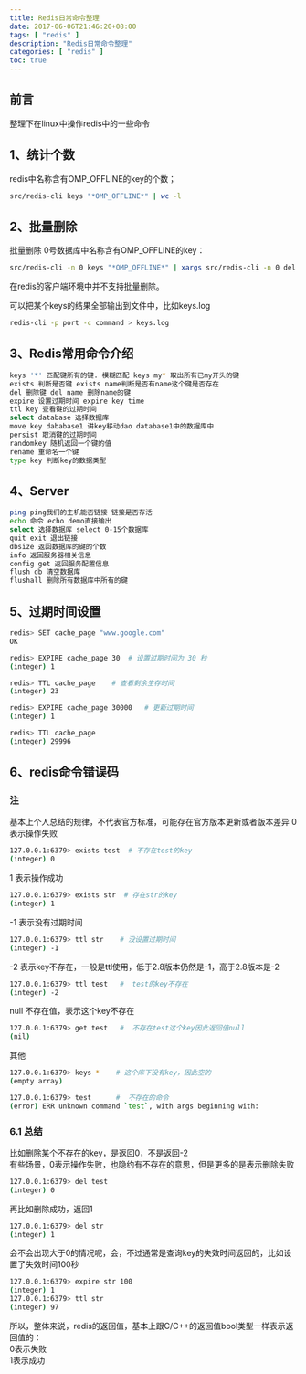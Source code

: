 ```yaml
---
title: Redis日常命令整理
date: 2017-06-06T21:46:20+08:00
tags: [ "redis" ] 
description: "Redis日常命令整理"
categories: [ "redis" ]
toc: true
---
```


## 前言
整理下在linux中操作redis中的一些命令

## 1、统计个数

redis中名称含有OMP_OFFLINE的key的个数；
```bash
src/redis-cli keys "*OMP_OFFLINE*" | wc -l
```

## 2、批量删除
批量删除 0号数据库中名称含有OMP_OFFLINE的key：
```bash
src/redis-cli -n 0 keys "*OMP_OFFLINE*" | xargs src/redis-cli -n 0 del
```

在redis的客户端环境中并不支持批量删除。

可以把某个keys的结果全部输出到文件中，比如keys.log
```bash
redis-cli -p port -c command > keys.log
```

## 3、Redis常用命令介绍
```bash
keys '*' 匹配键所有的键. 模糊匹配 keys my* 取出所有已my开头的键
exists 判断是否键 exists name判断是否有name这个键是否存在
del 删除键 del name 删除name的键
expire 设置过期时间 expire key time
ttl key 查看键的过期时间
select database 选择数据库
move key dababase1 讲key移动dao database1中的数据库中
persist 取消键的过期时间
randomkey 随机返回一个键的值
rename 重命名一个键
type key 判断key的数据类型
```

## 4、Server
```bash
ping ping我们的主机能否链接 链接是否存活
echo 命令 echo demo直接输出
select 选择数据库 select 0-15个数据库
quit exit 退出链接
dbsize 返回数据库的键的个数
info 返回服务器相关信息
config get 返回服务配置信息
flush db 清空数据库
flushall 删除所有数据库中所有的键
```

## 5、过期时间设置
```bash
redis> SET cache_page "www.google.com"
OK

redis> EXPIRE cache_page 30  # 设置过期时间为 30 秒
(integer) 1

redis> TTL cache_page    # 查看剩余生存时间
(integer) 23

redis> EXPIRE cache_page 30000   # 更新过期时间
(integer) 1

redis> TTL cache_page
(integer) 29996
```

## 6、redis命令错误码
### 注
基本上个人总结的规律，不代表官方标准，可能存在官方版本更新或者版本差异
0 表示操作失败
```bash
127.0.0.1:6379> exists test  # 不存在test的key
(integer) 0
```
1 表示操作成功
```bash
127.0.0.1:6379> exists str  # 存在str的key
(integer) 1
```
-1 表示没有过期时间
```bash
127.0.0.1:6379> ttl str    # 没设置过期时间
(integer) -1
```
-2 表示key不存在，一般是ttl使用，低于2.8版本仍然是-1，高于2.8版本是-2
```bash
127.0.0.1:6379> ttl test   #  test的key不存在 
(integer) -2
```
null 不存在值，表示这个key不存在
```bash
127.0.0.1:6379> get test   #  不存在test这个key因此返回值null 
(nil)
```
其他
```bash
127.0.0.1:6379> keys *    # 这个库下没有key，因此空的
(empty array)

127.0.0.1:6379> test      #  不存在的命令
(error) ERR unknown command `test`, with args beginning with:    
```
### 6.1 总结
比如删除某个不存在的key，是返回0，不是返回-2  
有些场景，0表示操作失败，也隐约有不存在的意思，但是更多的是表示删除失败
```bash
127.0.0.1:6379> del test
(integer) 0
```
再比如删除成功，返回1
```bash
127.0.0.1:6379> del str
(integer) 1
```
会不会出现大于0的情况呢，会，不过通常是查询key的失效时间返回的，比如设置了失效时间100秒
```bash
127.0.0.1:6379> expire str 100
(integer) 1
127.0.0.1:6379> ttl str
(integer) 97
```
所以，整体来说，redis的返回值，基本上跟C/C++的返回值bool类型一样表示返回值的：  
0表示失败  
1表示成功